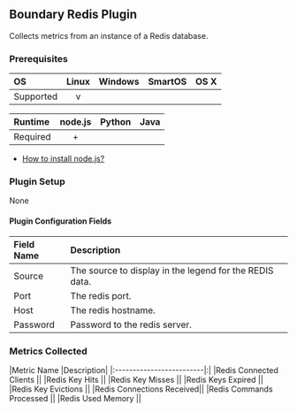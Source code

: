 Boundary Redis Plugin
---------------------

Collects metrics from an instance of a Redis database.

### Prerequisites

|     OS    | Linux | Windows | SmartOS | OS X |
|:----------|:-----:|:-------:|:-------:|:----:|
| Supported |   v   |         |         |      |


|  Runtime | node.js | Python | Java |
|:---------|:-------:|:------:|:----:|
| Required |    +    |        |      |

- [How to install node.js?](https://help.boundary.com/hc/articles/202360701)

### Plugin Setup

None

#### Plugin Configuration Fields

|Field Name|Description                                          |
|:-------|:------------------------------------------------------|
|Source  |The source to display in the legend for the REDIS data.|
|Port    |The redis port.                                        |
|Host    |The redis hostname.                                    |
|Password|Password to the redis server.                          |

### Metrics Collected
|Metric Name               |Description|
|:-------------------------|:|
|Redis Connected Clients   ||
|Redis Key Hits            ||
|Redis Key Misses          ||
|Redis Keys Expired        ||
|Redis Key Evictions       ||
|Redis Connections Received||
|Redis Commands Processed  ||
|Redis Used Memory         ||
